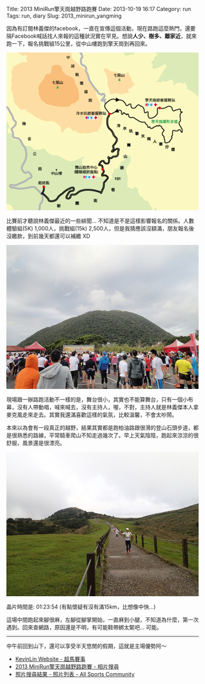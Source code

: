 Title: 2013 MiniRun擎天崗越野路跑賽
Date: 2013-10-19 16:17
Category: run
Tags: run, diary
Slug: 2013_minirun_yangming

因為有訂閱林義傑的facebook，一直在宣傳這個活動，現在路跑這麼熱門，還要隔Facebook喊話找人來報的這種狀況實在罕見。想說**人少、樹多、離家近**，就來跑一下，報名挑戰組15公里，從中山樓跑到擎天崗到再回來。

![ ](/static/images/2013-10-19_qingtiangang/sr4-1_yam_mn010.png)

比賽前才聽說林義傑最近的一些緋聞... 不知道是不是這樣影響報名的關係。人數體驗組(5K) 1,000人，挑戰組(15k) 2,500人，但是我猜應該沒額滿，朋友報名後沒繳款，到前幾天都還可以補繳 XD

![ ](/static/images/2013-10-19_qingtiangang/tn_PA190472.JPG)

現場跟一辦路跑活動不一樣的是，舞台很小，其實也不能算舞台，只有一個小布幕，沒有人帶動唱，喊來喊去，沒有主持人，喔，不對，主持人就是林義傑本人拿麥克風走來走去。其實我還滿喜歡這樣的氣氛，比較溫馨，不會太吵鬧。


本來以為會有一段真正的越野，結果其實都是跑柏油路跟很滑的登山石頭步道，都是很熟悉的路線，平常騎車爬山不知走過幾次了。早上天氣陰陰，跑起來涼涼的很舒服，風景還是很漂亮。

![ ](/static/images/2013-10-19_qingtiangang/tn_PA190478.JPG)

晶片時間是: 01:23:54 (有點懷疑有沒有滿15km，比想像中快...)

這場中間跑起來腳很麻，左腳從腳掌開始，一直麻到小腿，不知道為什麼，第一次遇到。回來查網路，原因還是不明，有可能鞋帶綁太緊吧... 可能。

----

中午前回到山下，還可以享受半天悠閒的假期，這就是主場優勢阿～

* [KevinLin Website - 超馬賽事](http://www.superrace.org/SR4-1.aspx#)
* [2013 MiniRun擎天崗越野路跑賽 - 相片搜尋](http://www.sportsnote.com.tw/running/album_search.aspx?id=25077e72-ce4d-4aea-95cc-9dcc98b8893a&b=220)
* [照片搜尋結果 - 照片列表 - All Sports Community](http://www.allsports.tw/photo/photo_list_tag_search.php?tag_code=zekken&page_id=194116&tag=220)
